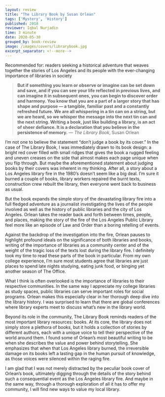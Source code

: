 ```yaml
---
layout: review
title: "The Library Book by Susan Orlean"
tags: ['Mystery', 'History']
published: 2018
reviewer: Iqbal Nurjadin
time: 3 minute
date: 2020-05-30
grouped_by: book-review
image: /images/covers/librarybook.jpg
excerpt_separator: <!--more-->
---
```


Recommended for: readers seeking a historical adventure that weaves together the stories of Los Angeles and its people with the ever-changing importance of libraries in society
<!--more-->

> **But if something you learn or observe or imagine can be set down and save, and if you can see your life reflected in previous lives, and can imagine it in subsequent ones, you can begin to discover order and harmony. You know that you are a part of a larger story that has shape and purpose — a tangible, familiar past and a constantly refreshed future. We are all whispering in a tin can on a string, but we are heard, so we whisper the message into the next tin can and the next string. Writing a book, just like building a library, is an act of sheer defiance. It is a declaration that you believe in the persistence of memory.**
> — _The Library Book_, Susan Orlean

I’m not one to believe the statement “don’t judge a book by its cover.” In the case of The Library Book, I was immediately drawn to its book design: a bright red cover filled with small ridges that gives the book a rugged feeling and uneven creases on the side that almost makes each page unique when you flip through. But maybe the aforementioned statement about judging books by their covers was inherent in my thinking. After all, a story about a Los Angeles library fire in the 1980’s doesn’t seem like a big deal. I’m sure it burned a couple of books, library workers repaired the burnt texts, construction crew rebuilt the library, then everyone went back to business as usual.

But the book expands the simple story of the devastating library fire into a full fledged adventure as a journalist investigating the lives of the people involved as well as the history of public libraries and the city of Los Angeles. Orlean takes the reader back and forth between times, people, and places, making the story of the fire of the Los Angeles Public Library feel more like an episode of Law and Order than a boring retelling of events.

Against the backdrop of the investigation into the fire, Orlean pauses to highlight profound ideals on the significance of both libraries and books, writing of the importance of libraries as a community center and of the weight of the tragic loss of the texts lost during the library fire. I definitely took my time to read these parts of the book in particular. From my own college experience, I’m sure most students agree that libraries are just places to spend late nights studying, eating junk food, or binging yet another season of The Office.

What I think is often overlooked is the importance of libraries to their respective communities. In the same way I appreciate my college libraries as study spaces, public libraries can serve important roles for social programs. Orlean makes this especially clear in her thorough deep dive into the library history. I was surprised to learn that there are global conferences where library experts meet to discuss what’s new in the library world.

Beyond its role in the community, The Library Book reminds readers of the most important library resources: books. At its core, the library does not simply store a plethora of books, but it holds a collection of stories by different authors, each with a unique voice to tell their perspective of the world around them. I found some of Orlean’s most beautiful writing to be when she describes the value and power behind storytelling. She emphasizes that when that Los Angeles library burned, the irreversible damage on its books left a lasting gap in the human pursuit of knowledge, as those voices were silenced within the raging fire.

I am glad that I was not merely distracted by the peculiar book cover of Orlean’s book, ultimately digging through the details of the story behind such a consequential event as the Los Angeles library fire. And maybe in the same way, through a thorough exploration of all it has to offer my community, I will find new ways to value my local library.
